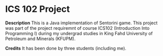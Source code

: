 # ICS 102 Project
**Description**
This is a Java implementation of Sentorini game. This project was part of the project requiremnt of course ICS102 (Introduction Into Programming I) during my undergrad studies in King Fahd University of Petroleum and Minerals (KFUPM).

**Credits**
It has been done by three students (including me).
